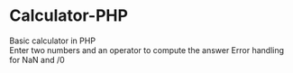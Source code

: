 # Calculator-PHP
Basic calculator in PHP <br>
Enter two numbers and an operator to compute the answer
Error handling for NaN and /0
